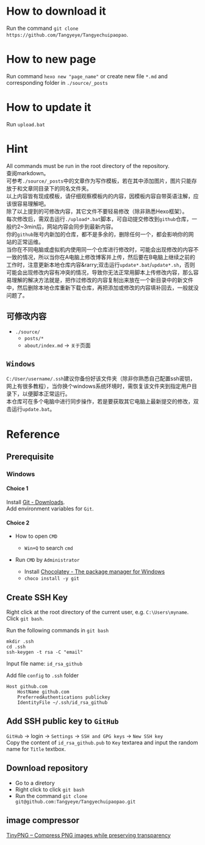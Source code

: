 # How to download it 
Run the command `git clone https://github.com/Tangyeye/Tangyechuipaopao`.  

# How to new page 
Run command `hexo new "page_name"` or create new file `*.md` and corresponding folder in `./source/_posts` 

# How to update it 
Run `upload.bat` 

# Hint 
All commands must be run in the root directory of the repository.  
查阅markdown。  
可参考`./source/_posts`中的文章作为写作模板，若在其中添加图片，图片只能存放于和文章同目录下的同名文件夹。  
以上内容皆有现成模板，请仔细观察模板内的内容，因模板内容自带英语注解，应该很容易理解吧。  
除了以上提到的可修改内容，其它文件不要轻易修改（除非熟悉Hexo框架）。  
每次修改后，需双击运行`./upload*.bat`脚本，可自动提交修改到`github`仓库，一般约2~3min后，网站内容会同步到最新内容。  
你的`github`账号内新加的仓库，都不是多余的，删除任何一个，都会影响你的网站的正常运维。  
当你在不同电脑或虚拟机内使用同一个仓库进行修改时，可能会出现修改的内容不一致的情况，所以当你在A电脑上修改博客并上传，然后要在B电脑上继续之前的工作时，注意更新本地仓库内容&rarry;双击运行`update*.bat`/`update*.sh`，否则可能会出现修改内容有冲突的情况，导致你无法正常用脚本上传修改内容，那么容易理解的解决方法就是，把作过修改的内容复制出来放在一个新目录中的新文件中，然后删除本地仓库重新下载仓库，再把添加或修改的内容填补回去，一般就没问题了。  
## 可修改内容 
- `./source/`
    - `posts/*`
    - `about/index.md` &rarr; `关于`页面

## `Windows` 
`C:/User/username/.ssh`建议你备份好该文件夹（除非你熟悉自己配置ssh密钥，网上有很多教程），当你换个windows系统环境时，需恢复该文件夹到指定用户目录下，以便脚本正常运行。  
本仓库可在多个电脑中进行同步操作，若是要获取其它电脑上最新提交的修改，双击运行`update.bat`。  

# Reference 

## Prerequisite 

### Windows 

#### Choice 1 
Install [Git - Downloads](https://git-scm.com/downloads).  
Add environment variables for `Git`.  

#### Choice 2 
- How to open `CMD`
    - `Win+Q` to search `cmd`

- Run `CMD` by `Administrator`
    - Install [Chocolatey - The package manager for Windows](https://chocolatey.org/)
    - `choco install -y git`

## Create SSH Key
Right click at the root directory of the current user, e.g. `C:\Users\myname`.  
Click `git bash`.  

Run the following commands in `git bash`  
```
mkdir .ssh
cd .ssh
ssh-keygen -t rsa -C "email"
```
Input file name: `id_rsa_github`  

Add file `config` to `.ssh` folder   
```
Host github.com
    HostName github.com
    PreferredAuthentications publickey
    IdentityFile ~/.ssh/id_rsa_github
```

## Add SSH public key to `GitHub` 
`GitHub` &rarr; login &rarr; `Settings` &rarr; `SSH and GPG keys` &rarr; `New SSH key`  
Copy the content of `id_rsa_github.pub` to `Key` textarea and input the random name for `Title` textbox.  

## Download repository 
- Go to a diretory
- Right click to click `git bash`
- Run the command `git clone git@github.com:Tangyeye/Tangyechuipaopao.git`

## image compressor 
[TinyPNG – Compress PNG images while preserving transparency](https://tinypng.com/)  
